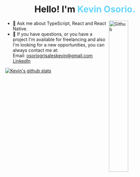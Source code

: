 <h1 align="center">Hello! I'm <span style="color: #66d6fc"> Kevin Osorio. </span></h1>

<a href="https://kdev-portfolio.netlify.app/" target='_blank'><img width="35%" align="right" alt="Github" src="https://user-images.githubusercontent.com/48678280/88862734-4903af80-d201-11ea-968b-9c939d88a37c.gif" /></a>

- 💬 Ask me about TypeScript, React and React Native.
- 💼 If you have questions, or you have a project I'm available for freelancing and also I'm looking for a new opportunities, you can always contact me at: <br />Email: osoriogrisaleskevin@gmail.com <br><a href="https://www.linkedin.com/in/kevin-osorio-50b3861a9/">LinkedIn</a>



[![Kevin's github stats](https://github-readme-stats.vercel.app/api?username=k3v1n0s0r10&show_icons=true&theme=dark)](https://github.com/anuraghazra/github-readme-stats)

